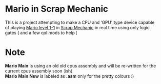 # Mario in Scrap Mechanic
This is a project attempting to make a CPU and 'GPU' type device capable of playing [Mario level 1-1](https://www.bing.com/search?q=mario+1-1) in [Scrap Mechanic](https://www.bing.com/search?q=scrap+mechanic)  in real time using only logic gates ( and a few qol mods to help )

# Note
**Mario Main** is using an old old cpus assembly and will be re-written for the current cpus assembly soon (ish)\
**Mario Main New** is labeled as **.asm** only for the pretty colours :)

